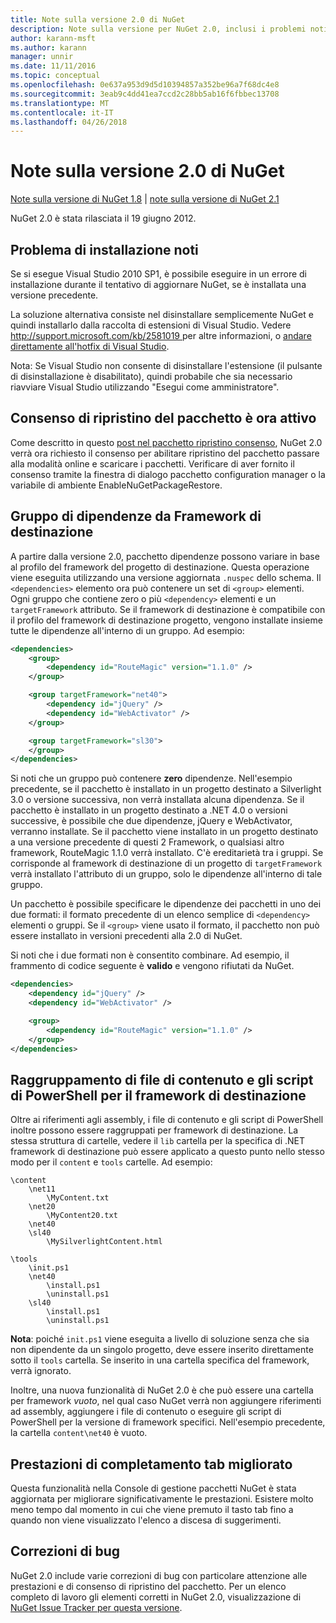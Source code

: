 ```yaml
---
title: Note sulla versione 2.0 di NuGet
description: Note sulla versione per NuGet 2.0, inclusi i problemi noti, correzioni di bug, le funzionalità aggiunte e dcr.
author: karann-msft
ms.author: karann
manager: unnir
ms.date: 11/11/2016
ms.topic: conceptual
ms.openlocfilehash: 0e637a953d9d5d10394857a352be96a7f68dc4e8
ms.sourcegitcommit: 3eab9c4dd41ea7ccd2c28bb5ab16f6fbbec13708
ms.translationtype: MT
ms.contentlocale: it-IT
ms.lasthandoff: 04/26/2018
---
```

# <a name="nuget-20-release-notes"></a>Note sulla versione 2.0 di NuGet

[Note sulla versione di NuGet 1.8](../release-notes/nuget-1.8.md) | [note sulla versione di NuGet 2.1](../release-notes/nuget-2.1.md)

NuGet 2.0 è stata rilasciata il 19 giugno 2012.

## <a name="known-installation-issue"></a>Problema di installazione noti
Se si esegue Visual Studio 2010 SP1, è possibile eseguire in un errore di installazione durante il tentativo di aggiornare NuGet, se è installata una versione precedente.

La soluzione alternativa consiste nel disinstallare semplicemente NuGet e quindi installarlo dalla raccolta di estensioni di Visual Studio.  Vedere [ http://support.microsoft.com/kb/2581019 ](http://support.microsoft.com/kb/2581019) per altre informazioni, o [andare direttamente all'hotfix di Visual Studio](http://bit.ly/vsixcertfix).

Nota: Se Visual Studio non consente di disinstallare l'estensione (il pulsante di disinstallazione è disabilitato), quindi probabile che sia necessario riavviare Visual Studio utilizzando "Esegui come amministratore".

## <a name="package-restore-consent-is-now-active"></a>Consenso di ripristino del pacchetto è ora attivo

Come descritto in questo [post nel pacchetto ripristino consenso](http://blog.nuget.org/20120518/package-restore-and-consent.html), NuGet 2.0 verrà ora richiesto il consenso per abilitare ripristino del pacchetto passare alla modalità online e scaricare i pacchetti. Verificare di aver fornito il consenso tramite la finestra di dialogo pacchetto configuration manager o la variabile di ambiente EnableNuGetPackageRestore.

## <a name="group-dependencies-by-target-frameworks"></a>Gruppo di dipendenze da Framework di destinazione

A partire dalla versione 2.0, pacchetto dipendenze possono variare in base al profilo del framework del progetto di destinazione. Questa operazione viene eseguita utilizzando una versione aggiornata `.nuspec` dello schema. Il `<dependencies>` elemento ora può contenere un set di `<group>` elementi. Ogni gruppo che contiene zero o più `<dependency>` elementi e un `targetFramework` attributo. Se il framework di destinazione è compatibile con il profilo del framework di destinazione progetto, vengono installate insieme tutte le dipendenze all'interno di un gruppo. Ad esempio:

```xml
<dependencies>
    <group>
        <dependency id="RouteMagic" version="1.1.0" />
    </group>

    <group targetFramework="net40">
        <dependency id="jQuery" />
        <dependency id="WebActivator" />
    </group>

    <group targetFramework="sl30">
    </group>
</dependencies>
```

Si noti che un gruppo può contenere **zero** dipendenze. Nell'esempio precedente, se il pacchetto è installato in un progetto destinato a Silverlight 3.0 o versione successiva, non verrà installata alcuna dipendenza. Se il pacchetto è installato in un progetto destinato a .NET 4.0 o versioni successive, è possibile che due dipendenze, jQuery e WebActivator, verranno installate.  Se il pacchetto viene installato in un progetto destinato a una versione precedente di questi 2 Framework, o qualsiasi altro framework, RouteMagic 1.1.0 verrà installato. C'è ereditarietà tra i gruppi. Se corrisponde al framework di destinazione di un progetto di `targetFramework` verrà installato l'attributo di un gruppo, solo le dipendenze all'interno di tale gruppo.

Un pacchetto è possibile specificare le dipendenze dei pacchetti in uno dei due formati: il formato precedente di un elenco semplice di `<dependency>` elementi o gruppi. Se il `<group>` viene usato il formato, il pacchetto non può essere installato in versioni precedenti alla 2.0 di NuGet.

Si noti che i due formati non è consentito combinare. Ad esempio, il frammento di codice seguente è **valido** e vengono rifiutati da NuGet.

```xml
<dependencies>
    <dependency id="jQuery" />
    <dependency id="WebActivator" />

    <group>
        <dependency id="RouteMagic" version="1.1.0" />
    </group>
</dependencies>
```

## <a name="grouping-content-files-and-powershell-scripts-by-target-framework"></a>Raggruppamento di file di contenuto e gli script di PowerShell per il framework di destinazione

Oltre ai riferimenti agli assembly, i file di contenuto e gli script di PowerShell inoltre possono essere raggruppati per framework di destinazione. La stessa struttura di cartelle, vedere il `lib` cartella per la specifica di .NET framework di destinazione può essere applicato a questo punto nello stesso modo per il `content` e `tools` cartelle. Ad esempio:

    \content
        \net11
            \MyContent.txt
        \net20
            \MyContent20.txt
        \net40
        \sl40
            \MySilverlightContent.html

    \tools
        \init.ps1
        \net40
            \install.ps1
            \uninstall.ps1
        \sl40
            \install.ps1
            \uninstall.ps1

**Nota**: poiché `init.ps1` viene eseguita a livello di soluzione senza che sia non dipendente da un singolo progetto, deve essere inserito direttamente sotto il `tools` cartella. Se inserito in una cartella specifica del framework, verrà ignorato.

Inoltre, una nuova funzionalità di NuGet 2.0 è che può essere una cartella per framework *vuoto*, nel qual caso NuGet verrà non aggiungere riferimenti ad assembly, aggiungere i file di contenuto o eseguire gli script di PowerShell per la versione di framework specifici. Nell'esempio precedente, la cartella `content\net40` è vuoto.

## <a name="improved-tab-completion-performance"></a>Prestazioni di completamento tab migliorato
Questa funzionalità nella Console di gestione pacchetti NuGet è stata aggiornata per migliorare significativamente le prestazioni. Esistere molto meno tempo dal momento in cui che viene premuto il tasto tab fino a quando non viene visualizzato l'elenco a discesa di suggerimenti.

## <a name="bug-fixes"></a>Correzioni di bug
NuGet 2.0 include varie correzioni di bug con particolare attenzione alle prestazioni e di consenso di ripristino del pacchetto.
Per un elenco completo di lavoro gli elementi corretti in NuGet 2.0, visualizzazione di [NuGet Issue Tracker per questa versione](http://nuget.codeplex.com/workitem/list/advanced?keyword=&status=Closed&type=All&priority=All&release=NuGet%202.0&assignedTo=All&component=All&sortField=Votes&sortDirection=Descending&page=0).
